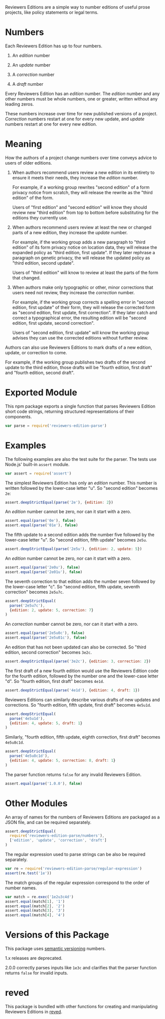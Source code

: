 Reviewers Editions are a simple way to number editions of useful prose
projects, like policy statements or legal terms.

# Numbers

Each Reviewers Edition has up to four numbers.

1. An _edition_ number

2. An _update_ number

3. A _correction_ number

4. A _draft_ number

Every Reviewers Edition has an _edition_ number. The _edition_ number
and any other numbers must be whole numbers, one or greater, written
without any leading zeros.

These numbers increase over time for new published versions of a
project. _Correction_ numbers restart at one for every new update, and
_update_ numbers restart at one for every new edition.

# Meaning

How the authors of a project change numbers over time conveys advice to
users of older editions.

1. When authors recommend users review a new edition in its entirety to
   ensure it meets their needs, they increase the _edition_ number.

   For example, if a working group rewrites "second edition" of a form
   privacy notice from scratch, they will release the rewrite as the
   "third edition" of the form.

   Users of "first edition" and "second edition" will know they should
   review new "third edition" from top to bottom before substituting for
   the editions they currently use.

2. When authors recommend users review at least the new or changed parts
   of a new edition, they increase the _update_ number.

   For example, if the working group adds a new paragraph to "third
   edition" of its form privacy notice on location data, they will
   release the expanded policy as "third edition, first update". If they
   later rephrase a paragraph on genetic privacy, the will release the
   updated policy as "third edition, second update".

   Users of "third edition" will know to review at least the parts of
   the form that changed.

4. When authors make only typographic or other, minor corrections that
   users need not review, they increase the _correction_ number.

   For example, if the working group corrects a spelling error in
   "second edition, first update" of their form, they will release the
   corrected form as "second edition, first update, first correction".
   If they later catch and correct a typographical error, the resulting
   edition will be "second edition, first update, second correction".

   Users of "second edition, first update" will know the working group
   advises they can use the corrected editions without further review.

Authors can also use Reviewers Editions to mark drafts of a new edition,
update, or correction to come.

For example, if the working group publishes two drafts of the second
update to the third edition, those drafts will be "fourth edition, first
draft" and "fourth edition, second draft".

# Exported Module

This npm package exports a single function that parses Reviewers Edition
short code strings, returning structured representations of their
components.

```javascript
var parse = require('reviewers-edition-parse')
```

# Examples

The following examples are also the test suite for the parser. The tests
use Node.js' built-in `assert` module.

```javascript
var assert = require('assert')
```

The simplest Reviewers Edition has only an _edition_ number. This number
is written followed by the lower-case letter "u". So "second edition"
becomes `2e`:

```javascript
assert.deepStrictEqual(parse('2e'), {edition: 2})
```

An _edition_ number cannot be zero, nor can it start with a zero.

```javascript
assert.equal(parse('0e'), false)
assert.equal(parse('01e'), false)
```

The fifth update to a second edition adds the number five followed by
the lower-case letter "u". So "second edition, fifth update" becomes
`2e5u`.

```javascript
assert.deepStrictEqual(parse('2e5u'), {edition: 2, update: 5})
```

An _edition_ number cannot be zero, nor can it start with a zero.

```javascript
assert.equal(parse('2e0u'), false)
assert.equal(parse('2e01u'), false)
```

The seventh correction to that edition adds the number seven followed
by the lower-case letter "c". So "second edition, fifth update, seventh
correction" becomes `2e5u7c`.

```javascript
assert.deepStrictEqual(
  parse('2e5u7c'),
  {edition: 2, update: 5, correction: 7}
)
```

An _correction_ number cannot be zero, nor can it start with a zero.

```javascript
assert.equal(parse('2e5u0c'), false)
assert.equal(parse('2e5u01c'), false)
```

An edition that has not been updated can also be corrected. So "third
edition, second correction" becomes `3e2c`.

```javascript
assert.deepStrictEqual(parse('3e2c'), {edition: 3, correction: 2})
```

The first draft of a new fourth edition would use the Reviewers Edition
code for the fourth edition, followed by the number one and the
lower-case letter "d". So "fourth edition, first draft" becomes `4e1d`.

```javascript
assert.deepStrictEqual(parse('4e1d'), {edition: 4, draft: 1})
```

Reviewers Editions can similarly describe various drafts of new updates
and corrections. So "fourth edition, fifth update, first draft" becomes
`4e5u1d`.

```javascript
assert.deepStrictEqual(
  parse('4e5u1d'),
  {edition: 4, update: 5, draft: 1}
)
```

Similarly, "fourth edition, fifth update, eighth correction, first
draft" becomes `4e5u8c1d`.

```javascript
assert.deepStrictEqual(
  parse('4e5u8c1d'),
  {edition: 4, update: 5, correction: 8, draft: 1}
)
```

The parser function returns `false` for any invalid Reviewers Edition.

```javascript
assert.equal(parse('1.0.0'), false)
```

# Other Modules

An array of names for the numbers of Reviewers Editions are packaged as
a JSON file, and can be required separately.

```javascript
assert.deepStrictEqual(
  require('reviewers-edition-parse/numbers'),
  ['edition', 'update', 'correction', 'draft']
)
```

The regular expression used to parse strings can be also be required
separately.

```javascript
var re = require('reviewers-edition-parse/regular-expression')
assert(re.test('1e'))
```

The match groups of the regular expression correspond to the order of
number names.

```javascript
var match = re.exec('1e2u3c4d')
assert.equal(match[1], '1')
assert.equal(match[2], '2')
assert.equal(match[3], '3')
assert.equal(match[4], '4')
```

# Versions of this Package

This package uses [semantic versioning](http://semver.org/) numbers.

1.x releases are deprecated.

2.0.0 correctly parses inputs like `1e3c` and clarifies that the parser
function returns `false` for invalid inputs.

# reved

This package is bundled with other functions for
creating and manipulating Reviewers Editions in
[reved](https://www.npmjs.com/packages/reved).
